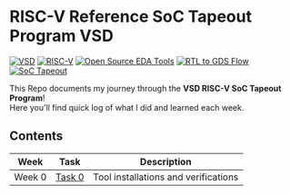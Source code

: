 #  RISC-V Reference SoC Tapeout Program VSD
  
[![VSD](https://img.shields.io/badge/VSD-FF4136?style=for-the-badge)](https://www.vlsisystemdesign.com/)
[![RISC-V](https://img.shields.io/badge/RISC--V-FAB005?style=for-the-badge)](https://riscv.org/)
[![Open Source EDA Tools](https://img.shields.io/badge/Open%20Source%20EDA%20Tools-2ECC40?style=for-the-badge)](https://opensource.org/)
[![RTL to GDS Flow](https://img.shields.io/badge/RTL%20to%20GDS%20Flow-B10DC9?style=for-the-badge)](#)
[![SoC Tapeout](https://img.shields.io/badge/SoC%20Tapeout-0074D9?style=for-the-badge)](#)

This Repo documents my journey through the **VSD RISC-V SoC Tapeout Program**!  
Here you'll find quick log of what I did and learned each week.

## Contents

| Week    | Task                                      | Description                        |
|---------|-------------------------------------------|------------------------------------|
| Week 0  | [Task 0](Week0/README.md)                 | Tool installations and verifications|